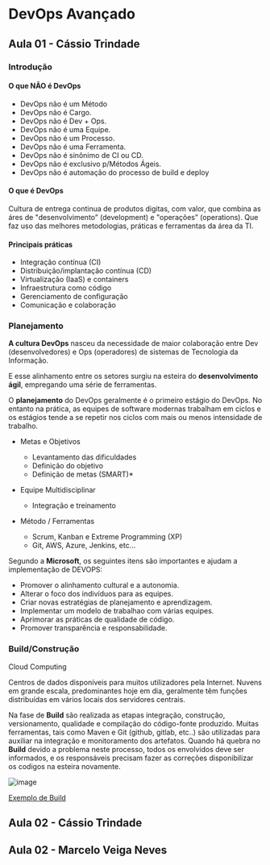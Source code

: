 # DevOps Avançado  

## Aula 01 - Cássio Trindade

### Introdução

#### O que NÃO é DevOps

- DevOps não é um Método
- DevOps não é Cargo.
- DevOps não é Dev + Ops.
- DevOps não é uma Equipe.
- DevOps não é um Processo.
- DevOps não é uma Ferramenta.
- DevOps não é sinônimo de CI ou CD.
- DevOps não é exclusivo p/Métodos Ágeis.
- DevOps não é automação do processo de build e deploy

#### O que é DevOps

Cultura de entrega continua de produtos digitas, com valor, que combina as áres de "desenvolvimento” (development) e "operações” (operations). Que faz uso das melhores metodologias, práticas e ferramentas da área da TI.

#### Principais práticas

- Integração contínua (CI)
- Distribuição/implantação contínua (CD)
- Virtualização (IaaS) e containers
- Infraestrutura como código
- Gerenciamento de configuração
- Comunicação e colaboração

### Planejamento

**A cultura DevOps** nasceu da necessidade de maior colaboração entre Dev (desenvolvedores) e Ops (operadores) de sistemas de Tecnologia da Informação.

E esse alinhamento entre os setores surgiu na esteira do **desenvolvimento ágil**, empregando uma série de ferramentas.

O **planejamento** do DevOps geralmente é o primeiro estágio do DevOps. No entanto na prática, as equipes de software modernas trabalham em ciclos e os estágios tende a se repetir nos ciclos com mais ou menos intensidade de trabalho.

- Metas e Objetivos
  - Levantamento das dificuldades
  - Definição do objetivo
  - Definição de metas (SMART)*
 
- Equipe Multidisciplinar
  - Integração e treinamento
 
- Método / Ferramentas
  - Scrum, Kanban e Extreme Programming (XP)
  - Git, AWS, Azure, Jenkins, etc...
 
Segundo a **Microsoft**, os seguintes itens são importantes e ajudam a implementação de DEVOPS:

- Promover o alinhamento cultural e a autonomia.
- Alterar o foco dos indivíduos para as equipes.
- Criar novas estratégias de planejamento e aprendizagem.
- Implementar um modelo de trabalhao com várias equipes.
- Aprimorar as práticas de qualidade de código.
- Promover transparência e responsabilidade.

### Build/Construção

Cloud Computing

Centros de dados disponíveis para muitos utilizadores pela Internet. Nuvens em grande escala, predominantes hoje em dia, geralmente têm funções distribuídas em vários locais dos servidores centrais.

Na fase de **Build** são realizada as etapas integração, construção, versionamento, qualidade e compilação do código-fonte produzido. Muitas ferramentas, tais como Maven e Git (github, gitlab, etc..) são utilizadas para auxiliar na integração e monitoramento dos artefatos. Quando há quebra no **Build** devido a problema neste processo, todos os envolvidos deve ser informados, e os responsáveis precisam fazer as correções disponibilizar os codigos na esteira novamente.

![image](https://github.com/jpcmf/GraduateProgram-FullStack-2023/assets/1216136/fee61635-0038-40d2-9cd0-90c0bfe1abc3)

[Exemplo de Build](https://github.com/cassiowt/nodepipeline-devops)

## Aula 02 - Cássio Trindade

## Aula 02 - Marcelo Veiga Neves
